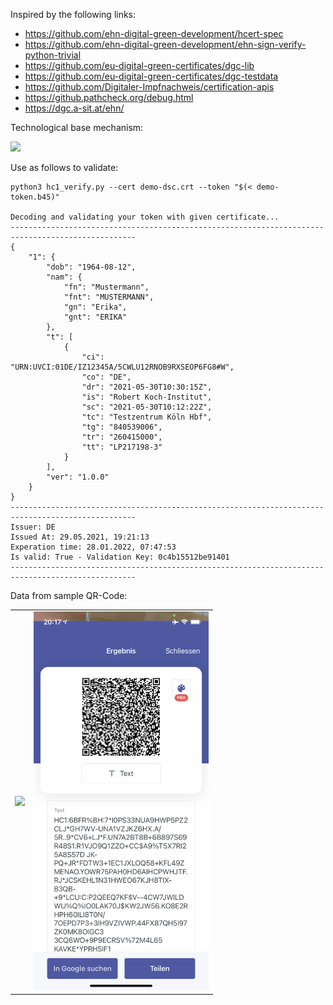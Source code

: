 Inspired by the following links:

- https://github.com/ehn-digital-green-development/hcert-spec
- https://github.com/ehn-digital-green-development/ehn-sign-verify-python-trivial
- https://github.com/eu-digital-green-certificates/dgc-lib
- https://github.com/eu-digital-green-certificates/dgc-testdata
- https://github.com/Digitaler-Impfnachweis/certification-apis
- https://github.pathcheck.org/debug.html
- https://dgc.a-sit.at/ehn/

Technological base mechanism:

<img src="https://github.com/ehn-digital-green-development/hcert-spec/blob/main/overview.png"/>

Use as follows to validate:

    python3 hc1_verify.py --cert demo-dsc.crt --token "$(< demo-token.b45)"

    Decoding and validating your token with given certificate...
    --------------------------------------------------------------------------------------------------
    {
        "1": {
            "dob": "1964-08-12",
            "nam": {
                "fn": "Mustermann",
                "fnt": "MUSTERMANN",
                "gn": "Erika",
                "gnt": "ERIKA"
            },
            "t": [
                {
                    "ci": "URN:UVCI:01DE/IZ12345A/5CWLU12RNOB9RXSEOP6FG8#W",
                    "co": "DE",
                    "dr": "2021-05-30T10:30:15Z",
                    "is": "Robert Koch-Institut",
                    "sc": "2021-05-30T10:12:22Z",
                    "tc": "Testzentrum Köln Hbf",
                    "tg": "840539006",
                    "tr": "260415000",
                    "tt": "LP217198-3"
                }
            ],
            "ver": "1.0.0"
        }
    }
    --------------------------------------------------------------------------------------------------
    Issuer: DE
    Issued At: 29.05.2021, 19:21:13
    Experation time: 28.01.2022, 07:47:53
    Is valid: True - Validation Key: 0c4b15512be91401
    --------------------------------------------------------------------------------------------------
    
Data from sample QR-Code:
<table>
  <tbody>
    <tr>
      <td><img src="./images/AF54E9D9-255E-4C5A-85E2-A923D0491D5A.png" width="280"/></td>
      <td><img src="./images/8DF9B1FB-9C12-4CCD-9562-858B2D0FB84B.png" width="280"/></td>
    </tr>
  </tbody>
</table>
